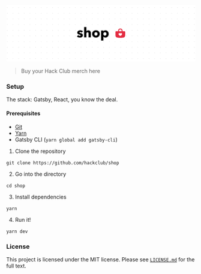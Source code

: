 ![](static/banner.png)

> Buy your Hack Club merch here

### Setup

The stack: Gatsby, React, you know the deal.

#### Prerequisites

- [Git](https://git-scm.com/downloads)
- [Yarn](https://yarnpkg.com/en/docs/install)
- Gatsby CLI (`yarn global add gatsby-cli`)

1. Clone the repository

```
git clone https://github.com/hackclub/shop
```

2. Go into the directory

```
cd shop
```

3. Install dependencies

```
yarn
```

4. Run it!

```
yarn dev
```

### License

This project is licensed under the MIT license. Please see [`LICENSE.md`](LICENSE.md) for the full text.
